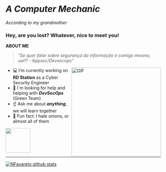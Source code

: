 

# ***A Computer Mechanic*** 

_According to my grandmother_ 

### Hey, are you lost? Whatever, nice to meet you!

**ABOUT ME** <br>

> _"Se quer falar sobre segurança da informação é comigo mesmo, uai?! - Appsec/Devsecops"_

<img align ="right" alt="GIF" src="https://media.giphy.com/media/uWcNWtfqzySDYqkORw/giphy.gif" width="290px" /> 

- :computer: I’m currently working on **RD Station** as a Cyber Security Engineer  
- :eyes: I´m looking for help and helping with ***DevSecOps*** (Green Team)
- :point_up: Ask me about ***anything***, we will learn together
- :onion: Fun fact: I hate onions, or almost all of them


<a href="https://www.linkedin.com/in/nataliafavareto/">
    <img src="https://img.shields.io/badge/Natalia-Favareto?style=for-the-badge&logo=linkedin&color=blue" href="" width="80px">
</a> 

---

[![NFavareto github stats](https://github-readme-stats.vercel.app/api?username=nfavareto&theme=highcontrast&show_icons=true&line_height=40)](https://github.com/anuraghazra/github-readme-stats)
